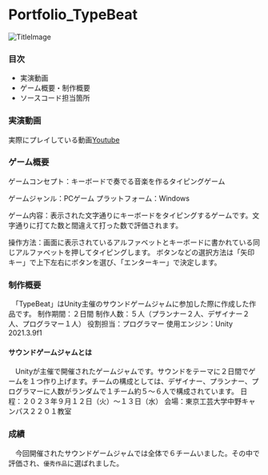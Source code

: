 # Portfolio_TypeBeat
![TitleImage]()

### 目次
- 実演動画
- ゲーム概要・制作概要
- ソースコード担当箇所

### 実演動画
実際にプレイしている動画[Youtube]()

### ゲーム概要
ゲームコンセプト：キーボードで奏でる音楽を作るタイピングゲーム

ゲームジャンル：PCゲーム
プラットフォーム：Windows

ゲーム内容：表示された文字通りにキーボードをタイピングするゲームです。文字通りに打てた数と間違えて打った数で評価されます。

操作方法：画面に表示されているアルファベットとキーボードに書かれている同じアルファベットを押してタイピングします。
ボタンなどの選択方法は「矢印キー」で上下左右にボタンを選び、「エンターキー」で決定します。

### 制作概要
　「TypeBeat」はUnity主催のサウンドゲームジャムに参加した際に作成した作品です。
制作期間：２日間
制作人数：５人（プランナー２人、デザイナー２人、プログラマー１人）
役割担当：プログラマー
使用エンジン：Unity 2021.3.9f1

#### サウンドゲームジャムとは
　Unityが主催で開催されたゲームジャムです。サウンドをテーマに２日間でゲームを１つ作り上げます。チームの構成としては、デザイナー、プランナー、プログラマーに人数がランダムで１チーム約５～６人で構成されています。
日程：２０２３年９月１２日（火）～１３日（水）
会場：東京工芸大学中野キャンパス２２０１教室

### 成績
　今回開催されたサウンドゲームジャムでは全体で６チームいました。その中で評価され、`優秀作品`に選ばれました。
